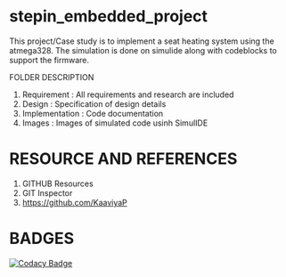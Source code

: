 # stepin_embedded_project

This project/Case study is to implement a seat heating system using the atmega328.
The simulation is done on simulide along with codeblocks to support the firmware.

FOLDER	DESCRIPTION
1. Requirement     :	All requirements and research are included
2. Design	         :  Specification of design details
3. Implementation  :  Code documentation
4. Images          :  Images of simulated code usinh SimulIDE


# RESOURCE AND REFERENCES
1. GITHUB Resources
2. GIT Inspector
3. https://github.com/KaaviyaP

# BADGES

[![Codacy Badge](https://app.codacy.com/project/badge/Grade/1943a3e6e63f46be8fcecbdeafd113b5)](https://www.codacy.com/gh/Dishan13/stepin_embedded_project/dashboard?utm_source=github.com&amp;utm_medium=referral&amp;utm_content=Dishan13/stepin_embedded_project&amp;utm_campaign=Badge_Grade)
